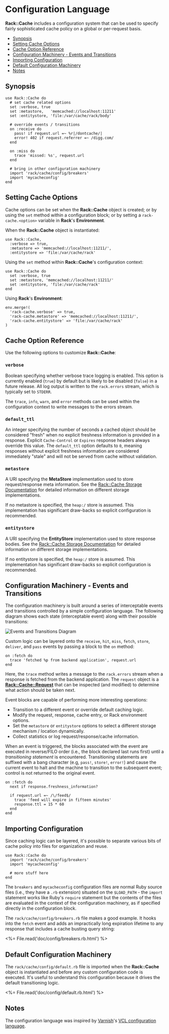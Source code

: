 Configuration Language
======================

__Rack::Cache__ includes a configuration system that can be used to specify
fairly sophisticated cache policy on a global or per-request basis.

  - [Synopsis](#synopsis)
  - [Setting Cache Options](#setopt)
  - [Cache Option Reference](#options)
  - [Configuration Machinery - Events and Transitions](#machinery)
  - [Importing Configuration](#import)
  - [Default Configuration Machinery](#default)
  - [Notes](#notes)

<a id='synopsis'></a>

Synopsis
--------

    use Rack::Cache do
      # set cache related options
      set :verbose, true
      set :metastore,   'memcached://localhost:11211'
      set :entitystore, 'file:/var/cache/rack/body'

      # override events / transitions
      on :receive do
        pass! if request.url =~ %r|/dontcache/|
        error! 402 if request.referrer =~ /digg.com/
      end

      on :miss do
        trace 'missed: %s', request.url
      end

      # bring in other configuration machinery
      import 'rack/cache/config/breakers'
      import 'mycacheconfig'
    end

<a id='setopt'></a>

Setting Cache Options
---------------------

Cache options can be set when the __Rack::Cache__ object is created; or by using
the `set` method within a configuration block; or by setting a
`rack-cache.<option>` variable in __Rack__'s __Environment__.

When the __Rack::Cache__ object is instantiated:

    use Rack::Cache,
      :verbose => true,
      :metastore => 'memcached://localhost:11211/',
      :entitystore => 'file:/var/cache/rack'

Using the `set` method within __Rack::Cache__'s configuration context:

    use Rack::Cache do
      set :verbose, true
      set :metastore, 'memcached://localhost:11211/'
      set :entitystore, 'file:/var/cache/rack'
    end

Using __Rack__'s __Environment__:

    env.merge!(
      'rack-cache.verbose' => true,
      'rack-cache.metastore' => 'memcached://localhost:11211/',
      'rack-cache.entitystore' => 'file:/var/cache/rack'
    )

<a id='options'></a>

Cache Option Reference
----------------------

Use the following options to customize __Rack::Cache__:

### `verbose`

Boolean specifying whether verbose trace logging is enabled. This option is
currently enabled (`true`) by default but is likely to be disabled (`false`) in
a future release. All log output is written to the `rack.errors` stream, which
is typically set to `STDERR`.

The `trace`, `info`, `warn`, and `error` methods can be used within the
configuration context to write messages to the errors stream.

### `default_ttl`

An integer specifying the number of seconds a cached object should be considered
"fresh" when no explicit freshness information is provided in a response.
Explicit `Cache-Control` or `Expires` response headers always override this
value. The `default_ttl` option defaults to `0`, meaning responses without
explicit freshness information are considered immediately "stale" and will not
be served from cache without validation.

### `metastore`

A URI specifying the __MetaStore__ implementation used to store request/response
meta information. See the [Rack::Cache Storage Documentation](storage.html)
for detailed information on different storage implementations.

If no metastore is specified, the `heap:/` store is assumed. This implementation
has significant draw-backs so explicit configuration is recommended.

### `entitystore`

A URI specifying the __EntityStore__ implementation used to store
response bodies. See the [Rack::Cache Storage Documentation](storage.html)
for detailed information on different storage implementations.

If no entitystore is specified, the `heap:/` store is assumed. This
implementation has significant draw-backs so explicit configuration is
recommended.

<a id='machinery'></a>

Configuration Machinery - Events and Transitions
------------------------------------------------

The configuration machinery is built around a series of interceptable events and
transitions controlled by a simple configuration language. The following diagram
shows each state (interceptable event) along with their possible transitions:

<p class='center'>
<img src='events.png' alt='Events and Transitions Diagram' />
</p>

Custom logic can be layered onto the `receive`, `hit`, `miss`, `fetch`, `store`,
`deliver`, and `pass` events by passing a block to the `on` method:

    on :fetch do
      trace 'fetched %p from backend application', request.url
    end

Here, the `trace` method writes a message to the `rack.errors` stream when a
response is fetched from the backend application. The `request` object is a
[__Rack::Cache::Request__](./api/classes/Rack/Cache/Request) that can be
inspected (and modified) to determine what action should be taken next.

Event blocks are capable of performing more interesting operations:

  * Transition to a different event or override default caching logic.
  * Modify the request, response, cache entry, or Rack environment options.
  * Set the `metastore` or `entitystore` options to select a different storage
    mechanism / location dynamically.
  * Collect statistics or log request/response/cache information.

When an event is triggered, the blocks associated with the event are executed in
reverse/FILO order (i.e., the block declared last runs first) until a
_transitioning statement_ is encountered. Transitioning statements are suffixed
with a bang character (e.g, `pass!`, `store!`, `error!`) and cause the current
event to halt and the machine to transition to the subsequent event; control
is not returned to the original event.

    on :fetch do
      next if response.freshness_information?

      if request.url =~ /\/feed$/
        trace 'feed will expire in fifteen minutes'
        response.ttl = 15 * 60
      end
    end


<a id='import'></a>

Importing Configuration
-----------------------

Since caching logic can be layered, it's possible to separate various bits of
cache policy into files for organization and reuse.

    use Rack::Cache do
      import 'rack/cache/config/breakers'
      import 'mycacheconfig'

      # more stuff here
    end

The `breakers` and `mycacheconfig` configuration files are normal Ruby source
files (i.e., they have a `.rb` extension) situated on the `$LOAD_PATH` - the
`import` statement works like Ruby's `require` statement but the contents of the
files are evaluated in the context of the configuration machinery, as if
specified directly in the configuration block.

The `rack/cache/config/breakers.rb` file makes a good example. It hooks into the
`fetch` event and adds an impractically long expiration lifetime to any response
that includes a cache busting query string:

<div>
<%= File.read('doc/config/breakers.rb.html') %>
</div>


<a id='default'></a>

Default Configuration Machinery
-------------------------------

The `rack/cache/config/default.rb` file is imported when the __Rack::Cache__
object is instantiated and before any custom configuration code is executed.
It's useful to understand this configuration because it drives the default
transitioning logic.

<div>
<%= File.read('doc/config/default.rb.html') %>
</div>

<a id='notes'></a>

Notes
-----

The configuration language was inspired by [Varnish][var]'s
[VCL configuration language][vcl].

[var]: http://varnish.projects.linpro.no/
  "Varnish HTTP accelerator"

[vcl]: http://tomayko.com/man/vcl
  "VCL(7) -- Varnish Configuration Language Manual Page"
